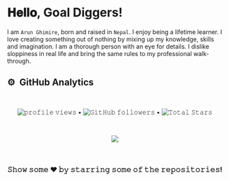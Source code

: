 <h1>𝐇𝐞𝐥𝐥𝐨, Goal Diggers!</h1>

I am `Arun Ghimire`, born and raised in `Nepal`. I enjoy being a lifetime learner. I love creating something out of nothing by mixing up my knowledge, skills and imagination. I am a thorough person with an eye for details. I dislike sloppiness in real life and bring the same rules to my professional walk-through.


## ⚙️ &nbsp;GitHub Analytics

<br/>

<p align="center">
  <img src="https://gpvc.arturio.dev/arunism" alt="𝚙𝚛𝚘𝚏𝚒𝚕𝚎 𝚟𝚒𝚎𝚠𝚜"> •  
  <img alt="𝙶𝚒𝚝𝙷𝚞𝚋 𝚏𝚘𝚕𝚕𝚘𝚠𝚎𝚛𝚜" src="https://img.shields.io/github/followers/arunism?label=Followers&style=social"> •   
  <img src="https://img.shields.io/github/stars/arunism?label=Stars" alt="𝚃𝚘𝚝𝚊𝚕 𝚂𝚝𝚊𝚛𝚜">
</p>


<!-- ![𝚝𝚛𝚘𝚙𝚑𝚢](https://github-profile-trophy.vercel.app/?username=arunism&column=8&margin-w=50&margin-h=50&no-bg=true&no-frame=true&theme=juicyfresh) -->

<br/>

<p align="center">
  <img align="center" src="https://github-readme-streak-stats.herokuapp.com/?user=arunism&theme=dark&hide_border=true"/>
</p>


<!-- <details open="">
<summary>
  <g-emoji class="g-emoji" alias="chart_with_upwards_trend" fallback-src="https://github.githubassets.com/images/icons/emoji/unicode/1f4c8.png">📈</g-emoji>
  <strong>𝙶𝚒𝚝𝚑𝚞𝚋 𝚂𝚝𝚊𝚝𝚜 : </strong>
</summary>
<br>

<p align="center">
    <img align="center" src="https://github-readme-stats.vercel.app/api?username=arunism&show_icons=true&hide_border=true&title_color=94b4a4&amp&icon_color=FFFFFF&amp&text_color=FFFFFF&amp&bg_color=000000&count_private=true&include_all_commits=true"/>
    <img align="center" height="195px" src="https://github-readme-stats.vercel.app/api/top-langs/?username=arunism&text_color=FFFFFF&bg_color=000000&title_color=94b4a4&langs_count=15&layout=compact&hide_border=true" />
</p>
</details>
<br> -->


<!-- 
## 📈 &nbsp;Contribution Graph

![𝚐𝚒𝚝𝚑𝚞𝚋 𝚐𝚛𝚊𝚙𝚑](https://activity-graph.herokuapp.com/graph?username=arunism&theme=react-dark&hide_border=true&area=true)
-->

<!--
## 🌞 &nbsp;Quote

<h4 align="center">
  
```diff
       o o                                              
       | |                                              
      _L_L_                                             
   ❮\/__-__\/❯    Programming isn't about what you know 
   ❮(|~o.o~|)❯     It's about what you can figure out   
   ❮/ \`-'/ \❯                                          
     _/`U'\_                                            
    ( .   . )        .----------------------------.     
   / /     \ \       | while( ! (succed=try() ) ) |     
   \ |  ,  | /       '----------------------------'     
    \|=====|/                                           
     |_.^._|                                            
     | |"| |                                            
     ( ) ( )     Testing leads to failure and           
     |_| |_|    failure leads to understanding          
 _.-' _j L_ '-._                                        
(___.'     '.___)                                       
```

</h4>
-->
  
<!-- ![𝙶𝚒𝚝𝚑𝚞𝚋 𝙲𝚘𝚗𝚝𝚛𝚒𝚋𝚞𝚝𝚒𝚘𝚗 𝙶𝚛𝚊𝚙𝚑](github-contribution-grid-snake.svg) -->

<br/>

<!-- **I'm an Early 🐤** 

```text
🌞 Morning    151 commits    █████░░░░░░░░░░░░░░░░░░░░   23.48% 
🌆 Daytime    261 commits    ██████████░░░░░░░░░░░░░░░   40.59% 
🌃 Evening    110 commits    ████░░░░░░░░░░░░░░░░░░░░░   17.11% 
🌙 Night      121 commits    ████░░░░░░░░░░░░░░░░░░░░░   18.82%

``` -->

<div align="center">
  
### 𝚂𝚑𝚘𝚠 𝚜𝚘𝚖𝚎 ❤️ 𝚋𝚢 𝚜𝚝𝚊𝚛𝚛𝚒𝚗𝚐 𝚜𝚘𝚖𝚎 𝚘𝚏 𝚝𝚑𝚎 𝚛𝚎𝚙𝚘𝚜𝚒𝚝𝚘𝚛𝚒𝚎𝚜!
 
</div>

#

